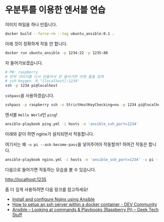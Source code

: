 # 우분투를 이용한 엔서블 연습

이미지 파일을 하나 만듭니다.

```bash
docker build --force-rm --tag ubuntu_ansible:0.1 .
```

아래 것이 정확하게 작동 안 합니다.

```bash
docker run ubuntu_ansible -p 1234:22 -p 1235:80
```

자 들어가보겠습니다.

```bash
# PW: raspberry
# 만약 이미지를 다시 만들어서 안 들어가면 아랫 줄을 입력
# ssh-keygen -R "[localhost]:1234"
ssh -p 1234 pi@localhost
```

`sshpass`을 사용하겠습니다.

```bash
sshpass -p raspberry ssh -o StrictHostKeyChecking=no -p 1234 pi@localhost
```

앤서블 `Hello World`인 `ping`!

```bash
ansible-playbook ping.yml -i hosts -e 'ansible_ssh_port=1234'
```

아래와 같이 하면 nginx가 설치되면서 작동합니다.

여기서는 왜 `-u pi --ask-become-pass`을 넣어주어야 작동할까?
하여간 작동은 합니다.

```bash
ansible-playbook nginx.yml -i hosts -e 'ansible_ssh_port=1234' -u pi --ask-become-pass
```

다음으로 들어가면 작동하는 모습을 볼 수 있습니다.

[http://localhost:1235](http://localhost:1235)

좀 더 깊게 사용하려면 다음 링크를 참고하세요!

- [Install and configure Nginx using Ansible](https://code-maven.com/install-and-configure-nginx-using-ansible)
- [How to setup an ssh server within a docker container - DEV Community](https://dev.to/s1ntaxe770r/how-to-setup-ssh-within-a-docker-container-i5i)
- [Ansible – Looking at commands & Playbooks (Raspberry Pi) – Geek Tech Stuff](https://geektechstuff.com/2019/06/27/ansible-looking-at-commands-playbooks-raspberry-pi/)

